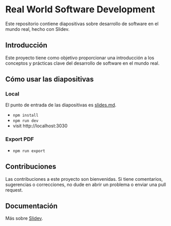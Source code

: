 # Real World Software Development

Este repositorio contiene diapositivas sobre desarrollo de software en el mundo real, hecho con Slidev.

## Introducción

Este proyecto tiene como objetivo proporcionar una introducción a los conceptos y prácticas clave del desarrollo de software en el mundo real.

## Cómo usar las diapositivas

### Local

El punto de entrada de las diapositivas es [slides.md](./slides.md).

- `npm install`
- `npm run dev`
- visit http://localhost:3030

### Export PDF

- `npm run export`

## Contribuciones

Las contribuciones a este proyecto son bienvenidas. Si tiene comentarios, sugerencias o correcciones, no dude en abrir un problema o enviar una pull request.

## Documentación

Más sobre [Slidev](https://sli.dev/).
